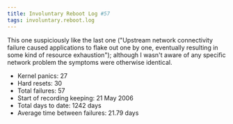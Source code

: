 ```yaml
---
title: Involuntary Reboot Log #57
tags: involuntary.reboot.log
---
```


This one suspiciously like the last one ("Upstream network connectivity failure caused applications to flake out one by one, eventually resulting in some kind of resource exhaustion"); although I wasn't aware of any specific network problem the symptoms were otherwise identical.

-   Kernel panics: 27
-   Hard resets: 30
-   Total failures: 57
-   Start of recording keeping: 21 May 2006
-   Total days to date: 1242 days
-   Average time between failures: 21.79 days

